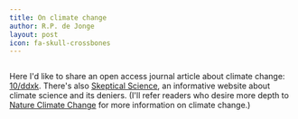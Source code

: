 ```yaml
---
title: On climate change
author: R.P. de Jonge
layout: post
icon: fa-skull-crossbones
---
```

<span class="image left"><img src="{{ 'assets/images/elephants-4502268_1920.jpg' | relative_url }}" alt="" /></span>

<p>Here I'd like to share an open access journal article about climate change: <a href="https://doi.org/ddxk">10/ddxk</a>. There's also <a href="https://www.skepticalscience.com/">Skeptical Science</a>, an informative website about climate science and its deniers. (I'll refer readers who desire more depth to <a href="https://www.nature.com/nclimate/">Nature Climate Change</a> for more information on climate change.) </p>
